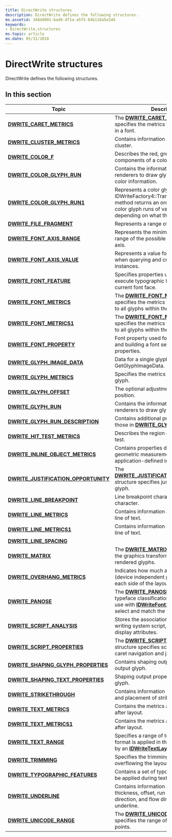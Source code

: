 ```yaml
---
title: DirectWrite structures
description: DirectWrite defines the following structures.
ms.assetid: 348dd001-bad9-4f1a-a5f5-84b118a5e2d4
keywords:
- DirectWrite,structures
ms.topic: article
ms.date: 05/31/2018
---
```


# DirectWrite structures

DirectWrite defines the following structures.

## In this section

| Topic | Description |
|-|-|
| [**DWRITE\_CARET\_METRICS**](/windows/win32/api/dwrite_1/ns-dwrite_1-dwrite_caret_metrics) | The [**DWRITE\_CARET\_METRICS**](/windows/win32/api/dwrite_1/ns-dwrite_1-dwrite_caret_metrics) structure specifies the metrics for caret placement in a font. |
| [**DWRITE\_CLUSTER\_METRICS**](/windows/win32/api/dwrite/ns-dwrite-dwrite_cluster_metrics) | Contains information about a glyph cluster. |
| [**DWRITE\_COLOR\_F**](dwrite-color-f.md) | Describes the red, green, blue, and alpha components of a color. |
| [**DWRITE\_COLOR\_GLYPH\_RUN**](/windows/win32/api/DWrite_2/ns-dwrite_2-dwrite_color_glyph_run) | Contains the information needed by renderers to draw glyph runs with glyph color information. |
| [**DWRITE\_COLOR\_GLYPH\_RUN1**](/windows/win32/api/dwrite_3/ns-dwrite_3-dwrite_color_glyph_run1) | Represents a color glyph run. The IDWriteFactory4::TranslateColorGlyphRun method returns an ordered collection of color glyph runs of varying types depending on what the font supports. |
| [**DWRITE\_FILE\_FRAGMENT**](/windows/win32/api/dwrite_3/ns-dwrite_3-dwrite_file_fragment) | Represents a range of bytes in a font file. |
| [**DWRITE_FONT_AXIS_RANGE**](/windows/win32/api/dwrite_3/ns-dwrite_3-dwrite_font_axis_range) | Represents the minimum and maximum range of the possible values for a font axis. |
| [**DWRITE_FONT_AXIS_VALUE**](/windows/win32/api/dwrite_3/ns-dwrite_3-dwrite_font_axis_value) | Represents a value for a font axis. Used when querying and creating font instances. |
| [**DWRITE\_FONT\_FEATURE**](/windows/win32/api/dwrite/ns-dwrite-dwrite_font_feature) | Specifies properties used to identify and execute typographic features in the current font face. |
| [**DWRITE\_FONT\_METRICS**](/windows/win32/api/dwrite/ns-dwrite-dwrite_font_metrics) | The [**DWRITE\_FONT\_METRICS**](/windows/win32/api/dwrite/ns-dwrite-dwrite_font_metrics) structure specifies the metrics that are applicable to all glyphs within the font face. |
| [**DWRITE\_FONT\_METRICS1**](/windows/win32/api/dwrite_1/ns-dwrite_1-dwrite_font_metrics1) | The [**DWRITE\_FONT\_METRICS1**](/windows/win32/api/dwrite_1/ns-dwrite_1-dwrite_font_metrics1) structure specifies the metrics that are applicable to all glyphs within the font face. |
| [**DWRITE\_FONT\_PROPERTY**](/windows/win32/api/dwrite_3/ns-dwrite_3-dwrite_font_property) | Font property used for filtering font sets and building a font set with explicit properties. |
| [**DWRITE\_GLYPH\_IMAGE\_DATA**](/windows/win32/api/dwrite_3/ns-dwrite_3-dwrite_glyph_image_data) | Data for a single glyph from GetGlyphImageData. |
| [**DWRITE\_GLYPH\_METRICS**](/windows/win32/api/dwrite/ns-dwrite-dwrite_glyph_metrics) | Specifies the metrics of an individual glyph. |
| [**DWRITE\_GLYPH\_OFFSET**](/windows/win32/api/dwrite/ns-dwrite-dwrite_glyph_offset) | The optional adjustment to a glyph's position. |
| [**DWRITE\_GLYPH\_RUN**](/windows/win32/api/dwrite/ns-dwrite-dwrite_glyph_run) | Contains the information needed by renderers to draw glyph runs. |
| [**DWRITE\_GLYPH\_RUN\_DESCRIPTION**](/windows/win32/api/dwrite/ns-dwrite-dwrite_glyph_run_description) | Contains additional properties related to those in [**DWRITE\_GLYPH\_RUN**](/windows/win32/api/dwrite/ns-dwrite-dwrite_glyph_run). |
| [**DWRITE\_HIT\_TEST\_METRICS**](/windows/win32/api/dwrite/ns-dwrite-dwrite_hit_test_metrics) | Describes the region obtained by a hit test. |
| [**DWRITE\_INLINE\_OBJECT\_METRICS**](/windows/win32/api/dwrite/ns-dwrite-dwrite_inline_object_metrics) | Contains properties describing the geometric measurement of an application-defined inline object. |
| [**DWRITE\_JUSTIFICATION\_OPPORTUNITY**](/windows/win32/api/dwrite_1/ns-dwrite_1-dwrite_justification_opportunity) | The [**DWRITE\_JUSTIFICATION\_OPPORTUNITY**](/windows/win32/api/dwrite_1/ns-dwrite_1-dwrite_justification_opportunity) structure specifies justification info per glyph. |
| [**DWRITE\_LINE\_BREAKPOINT**](/windows/win32/api/dwrite/ns-dwrite-dwrite_line_breakpoint) | Line breakpoint characteristics of a character. |
| [**DWRITE\_LINE\_METRICS**](/windows/win32/api/dwrite/ns-dwrite-dwrite_line_metrics) | Contains information about a formatted line of text. |
| [**DWRITE\_LINE\_METRICS1**](/windows/win32/api/dwrite_3/ns-dwrite_3-dwrite_line_metrics1) | Contains information about a formatted line of text. |
| [**DWRITE\_LINE\_SPACING**](/windows/win32/api/dwrite_3/ns-dwrite_3-dwrite_line_spacing) | |
| [**DWRITE\_MATRIX**](/windows/win32/api/dwrite/ns-dwrite-dwrite_matrix) | The [**DWRITE\_MATRIX**](/windows/win32/api/dwrite/ns-dwrite-dwrite_matrix) structure specifies the graphics transform to be applied to rendered glyphs. |
| [**DWRITE\_OVERHANG\_METRICS**](/windows/win32/api/dwrite/ns-dwrite-dwrite_overhang_metrics) | Indicates how much any visible DIPs (device independent pixels) overshoot each side of the layout or inline objects. |
| [**DWRITE\_PANOSE**](/windows/win32/api/dwrite_1/ns-dwrite_1-dwrite_panose) | The [**DWRITE\_PANOSE**](/windows/win32/api/dwrite_1/ns-dwrite_1-dwrite_panose) union describes typeface classification values that you use with [**IDWriteFont1::GetPanose**](https://msdn.microsoft.com/en-us/library/Hh780406(v=VS.85).aspx) to select and match the font. |
| [**DWRITE\_SCRIPT\_ANALYSIS**](/windows/win32/api/dwrite/ns-dwrite-dwrite_script_analysis) | Stores the association of text and its writing system script, as well as some display attributes. |
| [**DWRITE\_SCRIPT\_PROPERTIES**](/windows/win32/api/dwrite_1/ns-dwrite_1-dwrite_script_properties) | The [**DWRITE\_SCRIPT\_PROPERTIES**](/windows/win32/api/dwrite_1/ns-dwrite_1-dwrite_script_properties) structure specifies script properties for caret navigation and justification. |
| [**DWRITE\_SHAPING\_GLYPH\_PROPERTIES**](/windows/win32/api/dwrite/ns-dwrite-dwrite_shaping_glyph_properties) | Contains shaping output properties for an output glyph. |
| [**DWRITE\_SHAPING\_TEXT\_PROPERTIES**](/windows/win32/api/dwrite/ns-dwrite-dwrite_shaping_text_properties) | Shaping output properties for an output glyph. |
| [**DWRITE\_STRIKETHROUGH**](/windows/win32/api/dwrite/ns-dwrite-dwrite_strikethrough) | Contains information regarding the size and placement of strikethroughs. |
| [**DWRITE\_TEXT\_METRICS**](/windows/win32/api/dwrite/ns-dwrite-dwrite_text_metrics) | Contains the metrics associated with text after layout. |
| [**DWRITE\_TEXT\_METRICS1**](/windows/win32/api/dwrite_2/ns-dwrite_2-dwrite_text_metrics1) | Contains the metrics associated with text after layout. |
| [**DWRITE\_TEXT\_RANGE**](/windows/win32/api/dwrite/ns-dwrite-dwrite_text_range) | Specifies a range of text positions where format is applied in the text represented by an [**IDWriteTextLayout**](https://msdn.microsoft.com/en-us/library/Dd316718(v=VS.85).aspx) object. |
| [**DWRITE\_TRIMMING**](/windows/win32/api/dwrite/ns-dwrite-dwrite_trimming) | Specifies the trimming option for text overflowing the layout box.  |
| [**DWRITE\_TYPOGRAPHIC\_FEATURES**](/windows/win32/api/dwrite/ns-dwrite-dwrite_typographic_features) | Contains a set of typographic features to be applied during text shaping. |
| [**DWRITE\_UNDERLINE**](/windows/win32/api/dwrite/ns-dwrite-dwrite_underline) | Contains information about the width, thickness, offset, run height, reading direction, and flow direction of an underline.  |
| [**DWRITE\_UNICODE\_RANGE**](/windows/win32/api/dwrite_1/ns-dwrite_1-dwrite_unicode_range) | The [**DWRITE\_UNICODE\_RANGE**](/windows/win32/api/dwrite_1/ns-dwrite_1-dwrite_unicode_range) structure specifies the range of Unicode code points. |



 

 

 





